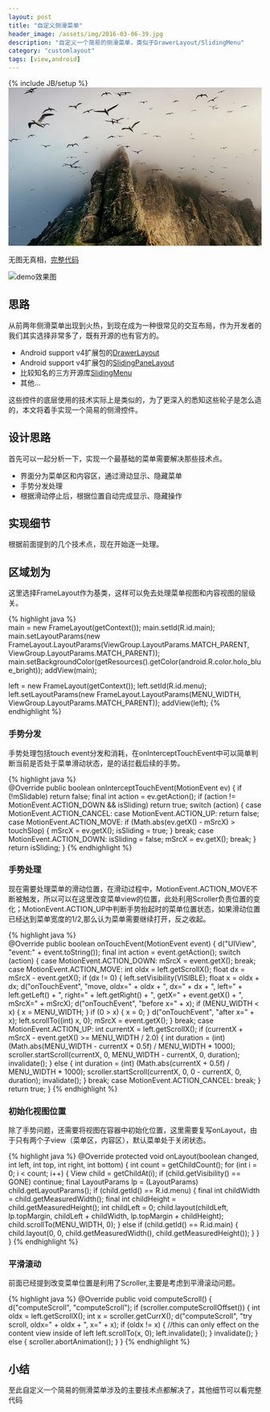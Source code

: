 ```yaml
---
layout: post
title: "自定义侧滑菜单"
header_image: /assets/img/2016-03-06-39.jpg
description: "自定义一个简易的侧滑菜单，类似于DrawerLayout/SlidingMenu"
category: "customlayout"
tags: [view,android]
---
```

{% include JB/setup %}
![img](/assets/img/2016-03-06-39.jpg)

无图无真相，[完整代码](https://github.com/avenwu/support/blob/master/support/src/main/java/net/avenwu/support/widget/DrawerFrame.java)  

![demo效果图](/assets/drawermenu.gif)

## 思路

从前两年侧滑菜单出现到火热，到现在成为一种很常见的交互布局，作为开发者的我们其实选择非常多了，既有开源的也有官方的。
	
* Android support v4扩展包的[DrawerLayout](https://developer.android.com/reference/android/support/v4/widget/DrawerLayout.html)
* Android support v4扩展包的[SlidingPaneLayout](https://developer.android.com/reference/android/support/v4/widget/SlidingPaneLayout.html)
* 比较知名的三方开源库[SlidingMenu](https://github.com/jfeinstein10/SlidingMenu)
* 其他...

这些控件的底层使用的技术实际上是类似的，为了更深入的悉知这些轮子是怎么造的，本文将着手实现一个简易的侧滑控件。

## 设计思路
首先可以一起分析一下，实现一个最基础的菜单需要解决那些技术点。

* 界面分为菜单区和内容区，通过滑动显示、隐藏菜单
* 手势分发处理
* 根据滑动停止后，根据位置自动完成显示、隐藏操作

## 实现细节
根据前面提到的几个技术点，现在开始逐一处理。

## 区域划为
这里选择FrameLayout作为基类，这样可以免去处理菜单视图和内容视图的层级关。

{% highlight java %}		
main = new FrameLayout(getContext());
main.setId(R.id.main);
main.setLayoutParams(new FrameLayout.LayoutParams(ViewGroup.LayoutParams.MATCH_PARENT,
                ViewGroup.LayoutParams.MATCH_PARENT));
main.setBackgroundColor(getResources().getColor(android.R.color.holo_blue_bright));
addView(main);

left = new FrameLayout(getContext());
left.setId(R.id.menu);
left.setLayoutParams(new FrameLayout.LayoutParams(MENU_WIDTH, ViewGroup.LayoutParams.MATCH_PARENT));
addView(left);
{% endhighlight %}

### 手势分发
手势处理包括touch event分发和消耗，在onInterceptTouchEvent中可以简单判断当前是否处于菜单滑动状态，是的话拦截后续的手势。

{% highlight java %}		
@Override
public boolean onInterceptTouchEvent(MotionEvent ev) {
        if (!mSlidable) return false;
        final int action = ev.getAction();
        if (action != MotionEvent.ACTION_DOWN && isSliding) return true;
        switch (action) {
                case MotionEvent.ACTION_CANCEL:
                case MotionEvent.ACTION_UP:
                        return false;
                case MotionEvent.ACTION_MOVE:
                        if (Math.abs(ev.getX() - mSrcX) > touchSlop) {
                                mSrcX = ev.getX();
                                isSliding = true;
                        }
                        break;
                case MotionEvent.ACTION_DOWN:
                        isSliding = false;
                        mSrcX = ev.getX();
                        break;
        }
        return isSliding;
}
{% endhighlight %}

### 手势处理
现在需要处理菜单的滑动位置，在滑动过程中，MotionEvent.ACTION_MOVE不断被触发，所以可以在这里改变菜单view的位置，此处利用Scroller负责位置的变化；MotionEvent.ACTION_UP中判断手势抬起时的菜单位置状态，如果滑动位置已经达到菜单宽度的1/2,那么认为菜单需要继续打开，反之收起。

{% highlight java %}		
@Override
public boolean onTouchEvent(MotionEvent event) {
        d("UIView", "event:" + event.toString());
        final int action = event.getAction();
        switch (action) {
                case MotionEvent.ACTION_DOWN:
                        mSrcX = event.getX();
                        break;
                case MotionEvent.ACTION_MOVE:
                        int oldx = left.getScrollX();
                        float dx = mSrcX - event.getX();
                        if (dx != 0) {
                                left.setVisibility(VISIBLE);
                                float x = oldx + dx;
                                d("onTouchEvent", "move, oldx=" + oldx + ", dx=" + dx + ", left=" +
                                                left.getLeft() + ", right=" + left.getRight() + ", getX=" + event.getX() + ", mSrcX=" + mSrcX);
                                d("onTouchEvent", "before x=" + x);
                                if (MENU_WIDTH < x) {
                                        x = MENU_WIDTH;
                                }
                                if (0 > x) {
                                        x = 0;
                                }
                                d("onTouchEvent", "after x=" + x);
                                left.scrollTo((int) x, 0);
                                mSrcX = event.getX();
                        }
                        break;
                case MotionEvent.ACTION_UP:
                        int currentX = left.getScrollX();
                        if (currentX + mSrcX - event.getX() >= MENU_WIDTH / 2.0) {
                                int duration = (int) (Math.abs(MENU_WIDTH - currentX + 0.5f) / MENU_WIDTH * 1000);
                                scroller.startScroll(currentX, 0, MENU_WIDTH - currentX, 0, duration);
                                invalidate();
                        } else {
                                int duration = (int) (Math.abs(currentX + 0.5f) / MENU_WIDTH * 1000);
                                scroller.startScroll(currentX, 0, 0 - currentX, 0, duration);
                                invalidate();
                        }
                        break;
                case MotionEvent.ACTION_CANCEL:
                        break;
        }
        return true;
}
{% endhighlight %}

### 初始化视图位置
除了手势问题，还需要将视图在容器中初始化位置，这里需要复写onLayout，由于只有两个子view（菜单区，内容区），默认菜单处于关闭状态。

{% highlight java %}
@Override
protected void onLayout(boolean changed, int left, int top, int right, int bottom) {
        int count = getChildCount();
        for (int i = 0; i < count; i++) {
                View child = getChildAt(i);
                if (child.getVisibility() == GONE) continue;
                final LayoutParams lp = (LayoutParams) child.getLayoutParams();
                if (child.getId() == R.id.menu) {
                        final int childWidth = child.getMeasuredWidth();
                        final int childHeight = child.getMeasuredHeight();
                        int childLeft = 0;
                        child.layout(childLeft, lp.topMargin, childLeft + childWidth, lp.topMargin + childHeight);
                        child.scrollTo(MENU_WIDTH, 0);
                } else if (child.getId() == R.id.main) {
                        child.layout(0, 0, child.getMeasuredWidth(), child.getMeasuredHeight());
                }
        }
}
{% endhighlight %}

### 平滑滚动
前面已经提到改变菜单位置是利用了Scroller,主要是考虑到平滑滚动问题。

{% highlight java %}
@Override
public void computeScroll() {
        d("computeScroll", "computeScroll");
        if (scroller.computeScrollOffset()) {
                int oldx = left.getScrollX();
                int x = scroller.getCurrX();
                d("computeScroll", "try scroll, oldx=" + oldx + ", x=" + x);
                if (oldx != x) {
                        //this can only effect on the content view inside of left
                        left.scrollTo(x, 0);
                        left.invalidate();
                }
                invalidate();
        } else {
                scroller.abortAnimation();
        }
}
{% endhighlight %}

## 小结
至此自定义一个简易的侧滑菜单涉及的主要技术点都解决了，其他细节可以看完整代码
